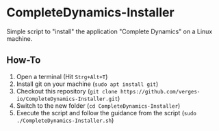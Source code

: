 # CompleteDynamics-Installer

Simple script to "install" the application "Complete Dynamics" on a Linux machine. 

## How-To
1. Open a terminal (Hit `Strg+Alt+T`)
2. Install git on your machine (`sudo apt install git`)
3. Checkout this repository (`git clone https://github.com/verges-io/CompleteDynamics-Installer.git`) 
4. Switch to the new folder (`cd CompleteDynamics-Installer`)
5. Execute the script and follow the guidance from the script (`sudo ./CompleteDynamics-Installer.sh`)
